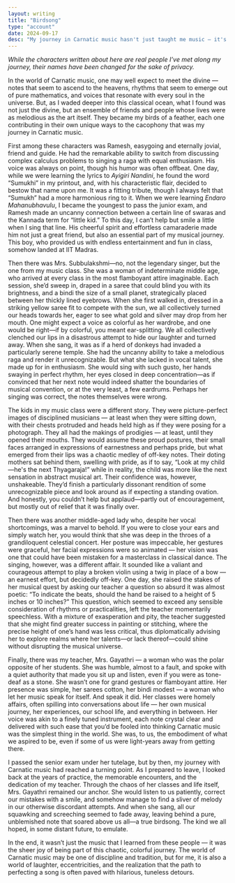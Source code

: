 ```yaml
---
layout: writing
title: "Birdsong"
type: "account"
date: 2024-09-17
desc: "My journey in Carnatic music hasn't just taught me music — it's introduced me to some people I'm never going to forget."
---
```


_While the characters written about here are real people I’ve met along my journey, their names have been changed for the sake of privacy._

In the world of Carnatic music, one may well expect to meet the divine — notes that seem to ascend to the heavens, rhythms that seem to emerge out of pure mathematics, and voices that resonate with every soul in the universe. But, as I waded deeper into this classical ocean, what I found was not just the divine, but an ensemble of friends and people whose lives were as melodious as the art itself. They became my birds of a feather, each one contributing in their own unique ways to the cacophony that was my journey in Carnatic music.

First among these characters was Ramesh, easygoing and eternally jovial, friend and guide. He had the remarkable ability to switch from discussing complex calculus problems to singing a raga with equal enthusiasm. His voice was always on point, though his humor was often offbeat. One day, while we were learning the lyrics to *Ayigiri Nandini*, he found the word “Sumukhi” in my printout, and, with his characteristic flair, decided to bestow that name upon me. It was a fitting tribute, though I always felt that “Sumukh” had a more harmonious ring to it. When we were learning *Endaro Mahanubhavulu*, I became the youngest to pass the junior exam, and Ramesh made an uncanny connection between a certain line of swaras and the Kannada term for “little kid.” To this day, I can’t help but smile a little when I sing that line. His cheerful spirit and effortless camaraderie made him not just a great friend, but also an essential part of my musical journey. This boy, who provided us with endless entertainment and fun in class, somehow landed at IIT Madras.

Then there was Mrs. Subbulakshmi—no, not the legendary singer, but the one from my music class. She was a woman of indeterminate middle age, who arrived at every class in the most flamboyant attire imaginable. Each session, she’d sweep in, draped in a saree that could blind you with its brightness, and a bindi the size of a small planet, strategically placed between her thickly lined eyebrows. When she first walked in, dressed in a striking yellow saree fit to compete with the sun, we all collectively turned our heads towards her, eager to see what gold and silver may drop from her mouth. One might expect a voice as colorful as her wardrobe, and one would be right—if by colorful, you meant ear-splitting. We all collectively clenched our lips in a disastrous attempt to hide our laughter and turned away. When she sang, it was as if a herd of donkeys had invaded a particularly serene temple. She had the uncanny ability to take a melodious raga and render it unrecognizable. But what she lacked in vocal talent, she made up for in enthusiasm. She would sing with such gusto, her hands swaying in perfect rhythm, her eyes closed in deep concentration—as if convinced that her next note would indeed shatter the boundaries of musical convention, or at the very least, a few eardrums. Perhaps her singing was correct, the notes themselves were wrong.

The kids in my music class were a different story. They were picture-perfect images of disciplined musicians — at least when they were sitting down, with their chests protruded and heads held high as if they were posing for a photograph. They all had the makings of prodigies — at least, until they opened their mouths. They would assume these proud postures, their small faces arranged in expressions of earnestness and perhaps pride, but what emerged from their lips was a chaotic medley of off-key notes. Their doting mothers sat behind them, swelling with pride, as if to say, “Look at my child—he's the next Thyagaraja!” while in reality, the child was more like the next sensation in abstract musical art. Their confidence was, however, unshakeable. They’d finish a particularly dissonant rendition of some unrecognizable piece and look around as if expecting a standing ovation. And honestly, you couldn’t help but applaud—partly out of encouragement, but mostly out of relief that it was finally over.

Then there was another middle-aged lady who, despite her vocal shortcomings, was a marvel to behold. If you were to close your ears and simply watch her, you would think that she was deep in the throes of a grandiloquent celestial concert. Her posture was impeccable, her gestures were graceful, her facial expressions were so animated — her vision was one that could have been mistaken for a masterclass in classical dance. The singing, however, was a different affair. It sounded like a valiant and courageous attempt to play a broken violin using a twig in place of a bow — an earnest effort, but decidedly off-key. One day, she raised the stakes of her musical quest by asking our teacher a question so absurd it was almost poetic: “To indicate the beats, should the hand be raised to a height of 5 inches or 10 inches?” This question, which seemed to exceed any sensible consideration of rhythms or practicalities, left the teacher momentarily speechless. With a mixture of exasperation and pity, the teacher suggested that she might find greater success in painting or stitching, where the precise height of one’s hand was less critical, thus diplomatically advising her to explore realms where her talents—or lack thereof—could shine without disrupting the musical universe.

Finally, there was my teacher, Mrs. Gayathri — a woman who was the polar opposite of her students. She was humble, almost to a fault, and spoke with a quiet authority that made you sit up and listen, even if you were as tone-deaf as a stone. She wasn’t one for grand gestures or flamboyant attire. Her presence was simple, her sarees cotton, her bindi modest — a woman who let her music speak for itself. And speak it did. Her classes were homely affairs, often spilling into conversations about life — her own musical journey, her experiences, our school life, and everything in between. Her voice was akin to a finely tuned instrument, each note crystal clear and delivered with such ease that you’d be fooled into thinking Carnatic music was the simplest thing in the world. She was, to us, the embodiment of what we aspired to be, even if some of us were light-years away from getting there.

I passed the senior exam under her tutelage, but by then, my journey with Carnatic music had reached a turning point. As I prepared to leave, I looked back at the years of practice, the memorable encounters, and the dedication of my teacher. Through the chaos of her classes and life itself, Mrs. Gayathri remained our anchor. She would listen to us patiently, correct our mistakes with a smile, and somehow manage to find a sliver of melody in our otherwise discordant attempts. And when she sang, all our squawking and screeching seemed to fade away, leaving behind a pure, unblemished note that soared above us all—a true birdsong. The kind we all hoped, in some distant future, to emulate.

In the end, it wasn’t just the music that I learned from these people — it was the sheer joy of being part of this chaotic, colorful journey. The world of Carnatic music may be one of discipline and tradition, but for me, it is also a world of laughter, eccentricities, and the realization that the path to perfecting a song is often paved with hilarious, tuneless detours.